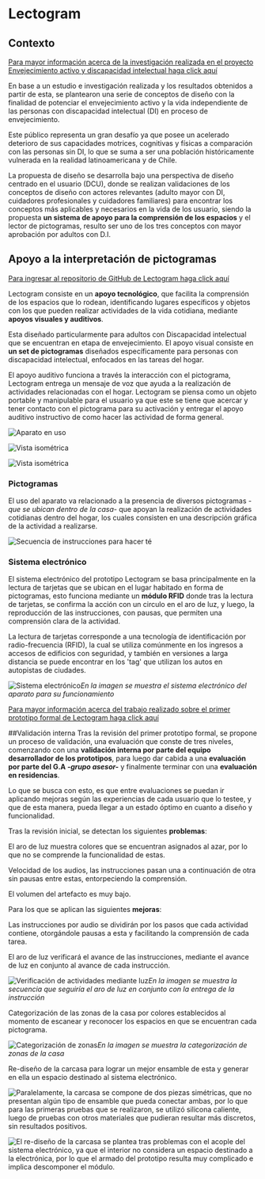 # Lectogram## Contexto[Para mayor información acerca de la investigación realizada en el proyecto Envejecimiento activo y discapacidad intelectual haga click aquí](https://wiki.ead.pucv.cl/Proyecto_Envejecimiento_activo_y_discapacidad_intelectual_2020)En base a un estudio e investigación realizada y los resultados obtenidos a partir de esta, se plantearon una serie de conceptos de diseño con la finalidad de potenciar el envejecimiento activo y la vida independiente de las personas con discapacidad intelectual (DI) en proceso de envejecimiento. Este público representa un gran desafío ya que posee un acelerado deterioro de sus capacidades motrices, cognitivas y físicas a comparación con las personas sin DI, lo que se suma a ser una población históricamente vulnerada en la realidad latinoamericana y de Chile.La propuesta de diseño se desarrolla bajo una perspectiva de diseño centrado en el usuario (DCU), donde se realizan validaciones de los conceptos de diseño con actores relevantes (adulto mayor con DI, cuidadores profesionales y cuidadores familiares) para encontrar los conceptos más aplicables y necesarios en la vida de los usuario, siendo la propuesta **un sistema de apoyo para la comprensión de los espacios** y el lector de pictogramas, resulto ser uno de los tres conceptos con mayor aprobación por adultos con D.I. ## Apoyo a la interpretación de pictogramas[Para ingresar al repositorio de GitHub de Lectogram haga click aquí](https://github.com/accesibilidad-inclusion/lectogram/tree/gh-pages)Lectogram consiste en un **apoyo tecnológico**, que facilita la comprensión de los espacios que lo rodean, identificando lugares específicos y objetos con los que pueden realizar actividades de la vida cotidiana, mediante **apoyos visuales y auditivos**.Esta diseñado particularmente para adultos con Discapacidad intelectual que se encuentran en etapa de envejecimiento. El apoyo visual consiste en **un set de pictogramas** diseñados específicamente para personas con discapacidad intelectual, enfocados en las tareas del hogar.El apoyo auditivo funciona a través la interacción con el pictograma, Lectogram entrega un mensaje de voz que ayuda a la realización de actividades relacionadas con el hogar. Lectogram se piensa como un objeto portable y manipulable para el usuario ya que este se tiene que acercar y tener contacto con el pictograma para su activación y entregar el apoyo auditivo instructivo de como hacer las actividad de forma general.![Aparato en uso](/img/lectogram_exterior.png)![Vista isométrica](/img/lectogram_exterior.png)![Vista isométrica](img/lectogram_interior.png)### PictogramasEl uso del aparato va relacionado a la presencia de diversos pictogramas *-que se ubican dentro de la casa-*  que apoyan la realización de actividades cotidianas dentro del hogar, los cuales consisten en una descripción gráfica de la actividad a realizarse.![Secuencia de instrucciones para hacer té](img/pictograma_preparte-03.jpg)### Sistema electrónicoEl sistema electrónico del prototipo Lectogram se basa principalmente en la lectura de tarjetas que se ubican en el lugar habitado en forma de pictogramas, esto funciona mediante un **módulo RFID** donde tras la lectura de tarjetas, se confirma la acción con un circulo  en el aro de luz, y luego, la reproducción de las instrucciones, con pausas, que permiten una comprensión clara de la actividad. La lectura de tarjetas corresponde a una tecnología de identificación por radio-frecuencia (RFID), la cual se utiliza comúnmente en los ingresos a accesos de edificios con seguridad, y también en versiones a larga distancia se puede encontrar en los 'tag' que utilizan los autos en autopistas de ciudades.![Sistema electrónico](ino/sistema-arduino.png)*En la imagen se muestra el sistema electrónico del aparato para su funcionamiento*[Para mayor información acerca del trabajo realizado sobre el primer prototipo formal de Lectogram  haga click aquí](https://wiki.ead.pucv.cl/Proyecto_Fondecyt:_Apoyos_a_la_vida_independiente)##Validación internaTras la revisión del primer prototipo formal, se propone un proceso de validación, una evaluación que conste de tres niveles, comenzando con una **validación interna por parte del equipo desarrollador de los prototipos**, para luego dar cabida a una **evaluación por parte del G.A *-grupo asesor-*** y finalmente terminar con una **evaluación en residencias**. Lo que se busca con esto, es que entre evaluaciones se puedan ir aplicando mejoras según las experiencias de cada usuario que lo testee, y que de esta manera, pueda llegar a un estado óptimo en cuanto a diseño y funcionalidad. Tras la revisión inicial, se detectan los siguientes **problemas**: El aro de luz muestra colores que se encuentran asignados al azar, por lo que no se comprende la funcionalidad de estas. Velocidad de los audios, las instrucciones pasan una a continuación de otra sin pausas entre estas, entorpeciendo la comprensión.El volumen del artefacto es muy bajo.Para los que se aplican las siguientes **mejoras**:Las instrucciones por audio se dividirán por los pasos que cada actividad contiene, otorgándole pausas a esta y facilitando la comprensión de cada tarea.El aro de luz verificará el avance de las instrucciones, mediante el avance de luz en conjunto al avance de cada instrucción. ![Verificación de actividades mediante luz](img/luz_instrucciones.png)*En la imagen se muestra la secuencia que seguiría el aro de luz en conjunto con la entrega de la instrucción*Categorización de las zonas de la casa por colores establecidos al momento de escanear y reconocer los espacios en que se encuentran cada pictograma.![Categorización de zonas](img/zonas_lectogram.png)*En la imagen se muestra la categorización de zonas de la casa*Re-diseño de la carcasa para lograr un mejor ensamble de esta y generar en ella un  espacio  destinado al sistema electrónico. ![Paralelamente, la carcasa se compone de dos piezas simétricas, que no presentan algún tipo de ensamble que pueda conectar ambas, por lo que para las primeras pruebas que se realizaron, se utilizó silicona caliente, luego de pruebas con otros materiales que pudieran resultar más discretos, sin resultados positivos. ](/img/lectogram_exterior.png)![El re-diseño de la carcasa se plantea tras problemas con el acople del sistema electrónico,  ya que el interior no considera un espacio destinado a la electrónica, por lo que el armado del prototipo resulta muy complicado e implica descomponer el módulo. ](img/lectogram_interior.png)